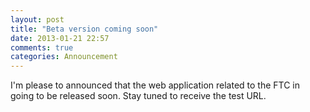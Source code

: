 ```yaml
---
layout: post
title: "Beta version coming soon"
date: 2013-01-21 22:57
comments: true
categories: Announcement
---
```

I'm please to announced that the web application related to the FTC in
going to be released soon. Stay tuned to receive the test URL.
